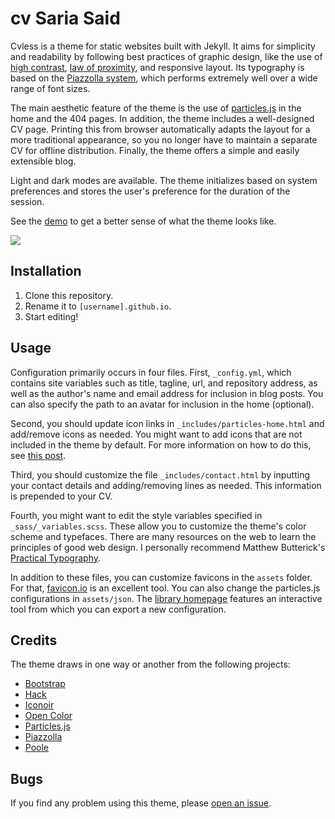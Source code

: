 # cv Saria Said

Cvless is a theme for static websites built with Jekyll. It aims for simplicity and readability by following best practices of graphic design, like the use of [high contrast](https://www.contrastrebellion.com), [law of proximity](https://lawsofux.com/law-of-proximity), and responsive layout. Its typography is based on the [Piazzolla system](https://piazzolla.huertatipografica.com/), which performs extremely well over a wide range of font sizes.

The main aesthetic feature of the theme is the use of [particles.js](https://vincentgarreau.com/particles.js/) in the home and the 404 pages. In addition, the theme includes a well-designed CV page. Printing this from browser automatically adapts the layout for a more traditional appearance, so you no longer have to maintain a separate CV for offline distribution. Finally, the theme offers a simple and easily extensible blog.

Light and dark modes are available. The theme initializes based on system preferences and stores the user's preference for the duration of the session.

See the [demo](https://cvless.netlify.app) to get a better sense of what the theme looks like.

![](https://github.com/piazzai/cvless/blob/master/screenshot.jpg)

## Installation

1.  Clone this repository.
2.  Rename it to `[username].github.io`.
3.  Start editing!

## Usage

Configuration primarily occurs in four files. First, `_config.yml`, which contains site variables such as title, tagline, url, and repository address, as well as the author's name and email address for inclusion in blog posts. You can also specify the path to an avatar for inclusion in the home (optional).

Second, you should update icon links in `_includes/particles-home.html` and add/remove icons as needed. You might want to add icons that are not included in the theme by default. For more information on how to do this, see [this post](https://cvless.netlify.app/2022/08/01/on-the-use-of-icons/).

Third, you should customize the file `_includes/contact.html` by inputting your contact details and adding/removing lines as needed. This information is prepended to your CV.

Fourth, you might want to edit the style variables specified in `_sass/_variables.scss`. These allow you to customize the theme's color scheme and typefaces. There are many resources on the web to learn the principles of good web design. I personally recommend Matthew Butterick's [Practical Typography](https://practicaltypography.com/websites.html).

In addition to these files, you can customize favicons in the `assets` folder. For that, [favicon.io](https://favicon.io/) is an excellent tool. You can also change the particles.js configurations in `assets/json`. The [library homepage](https://vincentgarreau.com/particles.js/) features an interactive tool from which you can export a new configuration.

## Credits

The theme draws in one way or another from the following projects:

-   [Bootstrap](https://getbootstrap.com/)
-   [Hack](https://sourcefoundry.org/hack/)
-   [Iconoir](https://iconoir.com/)
-   [Open Color](https://yeun.github.io/open-color/)
-   [Particles.js](https://vincentgarreau.com/particles.js/)
-   [Piazzolla](https://piazzolla.huertatipografica.com/)
-   [Poole](https://getpoole.com/)

## Bugs

If you find any problem using this theme, please [open an issue](https://github.com/piazzai/cvless/issues).
